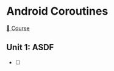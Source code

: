# Android Coroutines

[📗 Course](https://developer.android.com/courses/pathways/android-coroutines)

## Unit 1: ASDF

- [ ] 